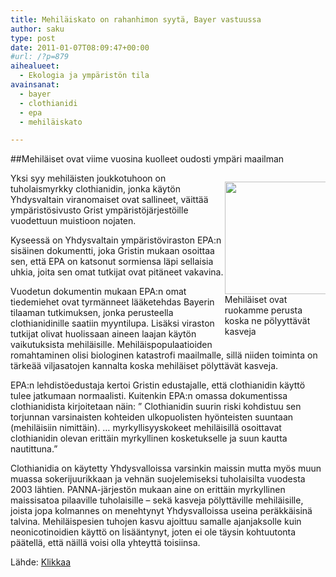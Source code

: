 ```yaml
---
title: Mehiläiskato on rahanhimon syytä, Bayer vastuussa
author: saku
type: post
date: 2011-01-07T08:09:47+00:00
#url: /?p=879
aihealueet:
  - Ekologia ja ympäristön tila
avainsanat:
  - bayer
  - clothianidi
  - epa
  - mehiläiskato

---
```

##Mehiläiset ovat viime vuosina kuolleet oudosti ympäri maailman

<p style="float:right; width:32%;max-width:330px;" >
<img class="size-full wp-image-882" title="mehilaiskato" src="https://lh3.googleusercontent.com/B2v-b35ORR7hiQ5Qriv_CYwbD0YbrZoxHtrA8g35u6PEf5vr4Q_t8E07E2CgUORjgSJwN11VPJ0exM6txMJRAdh31nld_dWD9HwvlsBh5JDV7hkDJdA954o859_G39ucs6zD5Z68EW9VuT9uSlHLLa2q_evqEWk40wa_nkoqcg_XAP9dVIf3CdzhHO90fPPTLWxwXj4F19xCXi0HA_f86K4mlo2APUANQFCWIgdeoaAfA_QElXCf_walpTBoIgl1OO4YAAqZqYBvCb8PJrMUqWdZv1cdNwptd-jF1AfckhlflLTPc9rqwMltrLwxnLYx7xXJgSagghqcptLALS7XjvnWjkUg8ZPsHPeZEhgswkMp-PwmRKGg7-8TZzedYEdlFJ6sO1cLe3TjEaPhTldkM-o3AHYM0KEj8mYTc_yAAuY07orMcLUu7ZJMFw0ftRhCvVEvGhJoXIdSTty5CY-vv_CIlLNpKry9dMWDauRUqQOD7hppliOZzUGpK9BZ_FdT8exeNfYGvAkroTEOXSUg4VRKRYFOWRd7mhOyOvNKGTuGX36KgrXKZpsDmFDUJieLxaW2Ui17LdQ6uJuemgn7Hm_dtLOTqh7Pa4CbVng=w1240-h930-no" alt="" width="240" height="180" />
<br />Mehiläiset ovat ruokamme perusta koska ne pölyyttävät kasveja</p> 

Yksi syy mehiläisten joukkotuhoon on tuholaismyrkky clothianidin, jonka käytön Yhdysvaltain viranomaiset ovat sallineet, väittää ympäristösivusto Grist ympäristöjärjestöille vuodettuun muistioon nojaten.

Kyseessä on Yhdysvaltain ympäristöviraston EPA:n sisäinen dokumentti, joka Gristin mukaan osoittaa sen, että EPA on katsonut sormiensa läpi sellaisia uhkia, joita sen omat tutkijat ovat pitäneet vakavina.

Vuodetun dokumentin mukaan EPA:n omat tiedemiehet ovat tyrmänneet lääketehdas Bayerin tilaaman tutkimuksen, jonka perusteella clothianidinille saatiin myyntilupa. Lisäksi viraston tutkijat olivat huolissaan aineen laajan käytön vaikutuksista mehiläisille. Mehiläispopulaatioiden romahtaminen olisi biologinen katastrofi maailmalle, sillä niiden toiminta on tärkeää viljasatojen kannalta koska mehiläiset pölyttävät kasveja.

EPA:n lehdistöedustaja kertoi Gristin edustajalle, että clothianidin käyttö tulee jatkumaan normaalisti. Kuitenkin EPA:n omassa dokumentissa clothianidista kirjoitetaan näin: ” Clothianidin suurin riski kohdistuu sen torjunnan varsinaisten kohteiden ulkopuolisten hyönteisten suuntaan (mehiläisiin nimittäin). &#8230; myrkyllisyyskokeet mehiläisillä osoittavat clothianidin olevan erittäin myrkyllinen kosketukselle ja suun kautta nautittuna.”

Clothianidia on käytetty Yhdysvalloissa varsinkin maissin mutta myös muun muassa sokerijuurikkaan ja vehnän suojelemiseksi tuholaisilta vuodesta 2003 lähtien. PANNA-järjestön mukaan aine on erittäin myrkyllinen maissisatoa pilaaville tuholaisille – sekä kasveja pölyttäville mehiläisille, joista jopa kolmannes on menehtynyt Yhdysvalloissa useina peräkkäisinä talvina. Mehiläispesien tuhojen kasvu ajoittuu samalle ajanjaksolle kuin neonicotinoidien käyttö on lisääntynyt, joten ei ole täysin kohtuutonta päätellä, että näillä voisi olla yhteyttä toisiinsa.

Lähde:
[Klikkaa](https://grist.org/article/food-2010-12-10-leaked-documents-show-epa-allowed-bee-toxic-pesticide/)
